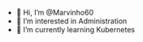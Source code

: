 - 👋 Hi, I’m @Marvinho60
- 👀 I’m interested in Administration
- 🌱 I’m currently learning Kubernetes
<!---
Marvinho60/Marvinho60 is a ✨ special ✨ repository because its `README.md` (this file) appears on your GitHub profile.
You can click the Preview link to take a look at your changes.
--->
